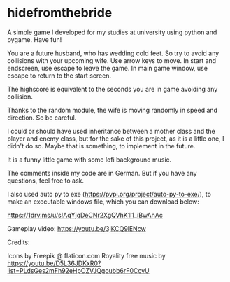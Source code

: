 # hidefromthebride
A simple game I developed for my studies at university using python and pygame. Have fun!

You are a future husband, who has wedding cold feet. So try to avoid any collisions with your upcoming wife.
Use arrow keys to move.
In start and endscreen, use escape to leave the game.
In main game window, use escape to return to the start screen.

The highscore is equivalent to the seconds you are in game avoiding any collision.

Thanks to the random module, the wife is moving randomly in speed and direction. So be careful.

I could or should have used inheritance between a mother class and the player and enemy class, but for the sake of this project, as it is a little one, I didn't do so.
Maybe that is something, to implement in the future.

It is a funny little game with some lofi background music.

The comments inside my code are in German. But if you have any questions, feel free to ask.

I also used auto py to exe (https://pypi.org/project/auto-py-to-exe/), to make an executable windows file, which you can download below:

https://1drv.ms/u/s!AqYjqDeCNr2XgQVhK1l1_iBwAhAc

Gameplay video: https://youtu.be/3jKCQ9lENcw





Credits:

Icons by Freepik @ flaticon.com
Royality free music by https://youtu.be/D5L36JDKxR0?list=PLdsGes2mFh92eHpOZVJQgoubb6rF0CcvU

